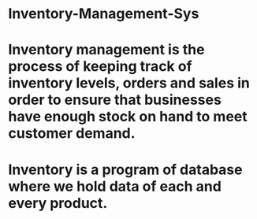 # Inventory-Management-Sys
# Inventory management is the process of keeping track of inventory levels, orders and sales in order to ensure that businesses have enough stock on hand to meet customer demand.
# Inventory is a program of database where we hold data of each and every product.
